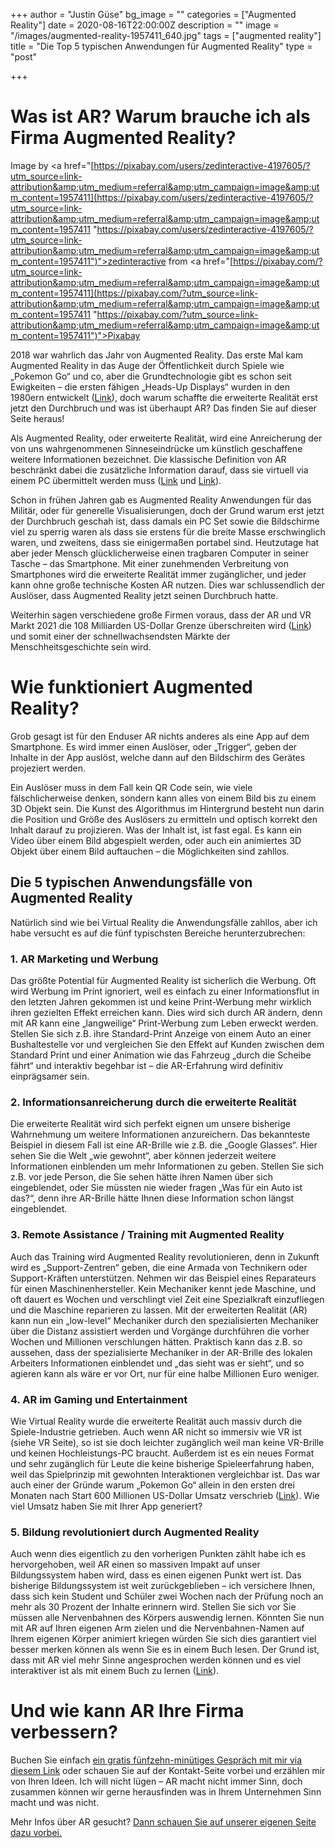 +++
author = "Justin Güse"
bg_image = ""
categories = ["Augmented Reality"]
date = 2020-08-16T22:00:00Z
description = ""
image = "/images/augmented-reality-1957411_640.jpg"
tags = ["augmented reality"]
title = "Die Top 5 typischen Anwendungen für Augmented Reality"
type = "post"

+++
# Was ist AR? Warum brauche ich als Firma Augmented Reality?

Image by <a href="[https://pixabay.com/users/zedinteractive-4197605/?utm_source=link-attribution&amp;utm_medium=referral&amp;utm_campaign=image&amp;utm_content=1957411](https://pixabay.com/users/zedinteractive-4197605/?utm_source=link-attribution&amp;utm_medium=referral&amp;utm_campaign=image&amp;utm_content=1957411 "https://pixabay.com/users/zedinteractive-4197605/?utm_source=link-attribution&amp;utm_medium=referral&amp;utm_campaign=image&amp;utm_content=1957411")">zedinteractive</a> from <a href="[https://pixabay.com/?utm_source=link-attribution&amp;utm_medium=referral&amp;utm_campaign=image&amp;utm_content=1957411](https://pixabay.com/?utm_source=link-attribution&amp;utm_medium=referral&amp;utm_campaign=image&amp;utm_content=1957411 "https://pixabay.com/?utm_source=link-attribution&amp;utm_medium=referral&amp;utm_campaign=image&amp;utm_content=1957411")">Pixabay</a>

2018 war wahrlich das Jahr von Augmented Reality. Das erste Mal kam Augmented Reality in das Auge der Öffentlichkeit durch Spiele wie „Pokemon Go“ und co, aber die Grundtechnologie gibt es schon seit Ewigkeiten – die ersten fähigen „Heads-Up Displays“ wurden in den 1980ern entwickelt ([Link](http://techland.time.com/2012/11/02/eye-am-a-camera-surveillance-and-sousveillance-in-the-glassage/)), doch warum schaffte die erweiterte Realität erst jetzt den Durchbruch und was ist überhaupt AR? Das finden Sie auf dieser Seite heraus!

Als Augmented Reality, oder erweiterte Realität, wird eine Anreicherung der von uns wahrgenommenen Sinneseindrücke um künstlich geschaffene weitere Informationen bezeichnet. Die klassische Definition von AR beschränkt dabei die zusätzliche Information darauf, dass sie virtuell via einem PC übermittelt werden muss ([Link](https://www.bloomberg.com/news/videos/2016-11-17/ar-vr-is-fourth-wave-of-technology-digi-capital-founder) und [Link](https://doi.org/10.1117/12.197321)).

Schon in frühen Jahren gab es Augmented Reality Anwendungen für das Militär, oder für generelle Visualisierungen, doch der Grund warum erst jetzt der Durchbruch geschah ist, dass damals ein PC Set sowie die Bildschirme viel zu sperrig waren als dass sie erstens für die breite Masse erschwinglich waren, und zweitens, dass sie einigermaßen portabel sind. Heutzutage hat aber jeder Mensch glücklicherweise einen tragbaren Computer in seiner Tasche – das Smartphone. Mit einer zunehmenden Verbreitung von Smartphones wird die erweiterte Realität immer zugänglicher, und jeder kann ohne große technische Kosten AR nutzen. Dies war schlussendlich der Auslöser, dass Augmented Reality jetzt seinen Durchbruch hatte.

Weiterhin sagen verschiedene große Firmen voraus, dass der AR und VR Markt 2021 die 108 Milliarden US-Dollar Grenze überschreiten wird ([Link](https://techcrunch.com/2017/01/11/the-reality-of-vrar-growth/)) und somit einer der schnellwachsendsten Märkte der Menschheitsgeschichte sein wird.

# Wie funktioniert Augmented Reality?

Grob gesagt ist für den Enduser AR nichts anderes als eine App auf dem Smartphone. Es wird immer einen Auslöser, oder „Trigger“, geben der Inhalte in der App auslöst, welche dann auf den Bildschirm des Gerätes projeziert werden.

Ein Auslöser muss in dem Fall kein QR Code sein, wie viele fälschlicherweise denken, sondern kann alles von einem Bild bis zu einem 3D Objekt sein. Die Kunst des Algorithmus im Hintergrund besteht nun darin die Position und Größe des Auslösers zu ermitteln und optisch korrekt den Inhalt darauf zu projizieren. Was der Inhalt ist, ist fast egal. Es kann ein Video über einem Bild abgespielt werden, oder auch ein animiertes 3D Objekt über einem Bild auftauchen – die Möglichkeiten sind zahllos.

## Die 5 typischen Anwendungsfälle von Augmented Reality

Natürlich sind wie bei Virtual Reality die Anwendungsfälle zahllos, aber ich habe versucht es auf die fünf typischsten Bereiche herunterzubrechen:

### 1. AR Marketing und Werbung

Das größte Potential für Augmented Reality ist sicherlich die Werbung. Oft wird Werbung im Print ignoriert, weil es einfach zu einer Informationsflut in den letzten Jahren gekommen ist und keine Print-Werbung mehr wirklich ihren gezielten Effekt erreichen kann. Dies wird sich durch AR ändern, denn mit AR kann eine „langweilige“ Print-Werbung zum Leben erweckt werden. Stellen Sie sich z.B. ihre Standard-Print Anzeige von einem Auto an einer Bushaltestelle vor und vergleichen Sie den Effekt auf Kunden zwischen dem Standard Print und einer Animation wie das Fahrzeug „durch die Scheibe fährt“ und interaktiv begehbar ist – die AR-Erfahrung wird definitiv einprägsamer sein.

### 2. Informationsanreicherung durch die erweiterte Realität

Die erweiterte Realität wird sich perfekt eignen um unsere bisherige Wahrnehmung um weitere Informationen anzureichern. Das bekannteste Beispiel in diesem Fall ist eine AR-Brille wie z.B. die „Google Glasses“. Hier sehen Sie die Welt „wie gewohnt“, aber können jederzeit weitere Informationen einblenden um mehr Informationen zu geben. Stellen Sie sich z.B. vor jede Person, die Sie sehen hätte ihren Namen über sich eingeblendet, oder Sie müssten nie wieder fragen „Was für ein Auto ist das?“, denn ihre AR-Brille hätte Ihnen diese Information schon längst eingeblendet.

### 3. Remote Assistance / Training mit Augmented Reality

Auch das Training wird Augmented Reality revolutionieren, denn in Zukunft wird es „Support-Zentren“ geben, die eine Armada von Technikern oder Support-Kräften unterstützen. Nehmen wir das Beispiel eines Reparateurs für einen Maschinenhersteller. Kein Mechaniker kennt jede Maschine, und oft dauert es Wochen und verschlingt viel Zeit eine Spezialkraft einzufliegen und die Maschine reparieren zu lassen. Mit der erweiterten Realität (AR) kann nun ein „low-level“ Mechaniker durch den spezialisierten Mechaniker über die Distanz assistiert werden und Vorgänge durchführen die vorher Wochen und Millionen verschlungen hätten. Praktisch kann das z.B. so aussehen, dass der spezialisierte Mechaniker in der AR-Brille des lokalen Arbeiters Informationen einblendet und „das sieht was er sieht“, und so agieren kann als wäre er vor Ort, nur für eine halbe Millionen Euro weniger.

### 4. AR im Gaming und Entertainment

Wie Virtual Reality wurde die erweiterte Realität auch massiv durch die Spiele-Industrie getrieben. Auch wenn AR nicht so immersiv wie VR ist (siehe VR Seite), so ist sie doch leichter zugänglich weil man keine VR-Brille und keinen Hochleistungs-PC braucht. Außerdem ist es ein neues Format und sehr zugänglich für Leute die keine bisherige Spieleerfahrung haben, weil das Spielprinzip mit gewohnten Interaktionen vergleichbar ist. Das war auch einer der Gründe warum „Pokemon Go“ allein in den ersten drei Monaten nach Start 600 Millionen US-Dollar Umsatz verschrieb ([Link](http://venturebeat.com/2016/10/20/pokemon-go-is-the-fastest-mobile-game-to-hit-600-million-in-revenues/)). Wie viel Umsatz haben Sie mit Ihrer App generiert?

### 5. Bildung revolutioniert durch Augmented Reality

Auch wenn dies eigentlich zu den vorherigen Punkten zählt habe ich es hervorgehoben, weil AR einen so massiven Impakt auf unser Bildungssystem haben wird, dass es einen eigenen Punkt wert ist. Das bisherige Bildungssystem ist weit zurückgeblieben – ich versichere Ihnen, dass sich kein Student und Schüler zwei Wochen nach der Prüfung noch an mehr als 30 Prozent der Inhalte erinnern wird. Stellen Sie sich vor Sie müssen alle Nervenbahnen des Körpers auswendig lernen. Könnten Sie nun mit AR auf Ihren eigenen Arm zielen und die Nervenbahnen-Namen auf Ihrem eigenen Körper animiert kriegen würden Sie sich dies garantiert viel besser merken können als wenn Sie es in einem Buch lesen. Der Grund ist, dass mit AR viel mehr Sinne angesprochen werden können und es viel interaktiver ist als mit einem Buch zu lernen ([Link](https://pdfs.semanticscholar.org/1881/0b28c827511c3d1695de59078c3ee8eaaa37.pdf)).

# Und wie kann AR Ihre Firma verbessern?

Buchen Sie einfach [ein gratis fünfzehn-minütiges Gespräch mit mir via diesem Link](https://www.datafortress.cloud/contact/) oder schauen Sie auf der Kontakt-Seite vorbei und erzählen mir von Ihren Ideen. Ich will nicht lügen – AR macht nicht immer Sinn, doch zusammen können wir gerne herausfinden was in Ihrem Unternehmen Sinn macht und was nicht.

Mehr Infos über AR gesucht? [Dann schauen Sie auf unserer eigenen Seite dazu vorbei.](https://www.datafortress.cloud/de/service/virtual-augmented-reality/)